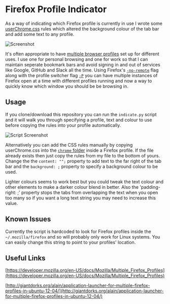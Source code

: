 # Firefox Profile Indicator

As a way of indicating which Firefox profile is currently in use I wrote some [userChrome.css](https://developer.mozilla.org/en-US/docs/Mozilla/Tech/XUL/Tutorial/Modifying_the_Default_Skin) rules which altered the background colour of the tab bar and add some text to any profile.

![Screenshot](http://i.imgur.com/fvpAgRo.png)

It's often appropriate to have [multiple browser profiles](https://developer.mozilla.org/en-US/docs/Mozilla/Multiple_Firefox_Profiles) set up for different uses. I use one for personal browsing and one for work so that I can maintain seperate bookmark bars and avoid signing in and out of services like Google, GitHub and Slack all the time. Using Firefox's [<code>-no-remote</code>](https://developer.mozilla.org/en-US/docs/Mozilla/Command_Line_Options#-no-remote) flag along with the profile switcher flag [<code>-P</code>](https://developer.mozilla.org/en-US/docs/Mozilla/Command_Line_Options#-ProfileManager_or_-P) you can have multiple instances of Firefox open at a time with different profiles running and now a way to quickly know which window you should be be browsing in.

## Usage
If you clone/download this repository you can run the <code>indicate.py</code> script and it will walk you through specifying a profile, text and colour to use before copying the rules into your profile automatically.

![Script Screenshot](http://i.imgur.com/eUWiY0S.png)

Alternatively you can add the CSS rules manually by copying userChrome.css into the [<code>chrome</code> folder](http://kb.mozillazine.org/Chrome_folder) inside a Firefox profile. If the file already exists then just copy the rules from my file to the bottom of yours. Change the the <code>content: "";</code> property to add text to the far right of the tab bar and the <code>background: ;</code> property to specify a background colour to be used.

Lighter colours seems to work best but you could tweak the text colour and other elements to make a darker colour blend in better. Also the 'padding-right: ;' property stops the tabs from overlapping the text when you open too many so if you want a long text string you may need to increase this value.

## Known Issues
Currently the script is hardcoded to look for Firefox profiles inside the <code>~/.mozilla/firefox</code> and so will probably only work for Linux systems. You can easily change this string to point to your profiles' location.

## Useful Links
[https://developer.mozilla.org/en-US/docs/Mozilla/Multiple_Firefox_Profiles](https://developer.mozilla.org/en-US/docs/Mozilla/Multiple_Firefox_Profiles)

[http://giantdorks.org/alain/application-launcher-for-multiple-firefox-profiles-in-ubuntu-12-04/](http://giantdorks.org/alain/application-launcher-for-multiple-firefox-profiles-in-ubuntu-12-04/)
